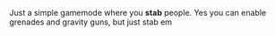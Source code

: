 Just a simple gamemode where you <b>stab</b> people. Yes you can enable grenades and gravity guns, but just stab em
